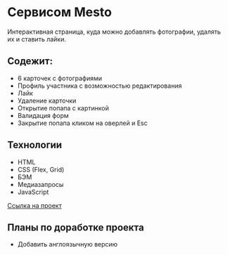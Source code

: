 # Сервисом Mesto

Интерактивная страница, куда можно добавлять фотографии, удалять их и ставить лайки.

## Содежит:
* 6 карточек с фотографиями
* Профиль участника с возможностью редактирования
* Лайк
* Удаление карточки
* Открытие попапа с картинкой
* Валидация форм
* Закрытие попапа кликом на оверлей и Esc

## Технологии

* HTML
* CSS (Flex, Grid)
* БЭМ
* Медиазапросы
* JavaScript

[Ссылка на проект](https://olga-arsoba.github.io/mesto/index.html)

## Планы по доработке проекта

* Добавить англоязычную версию
